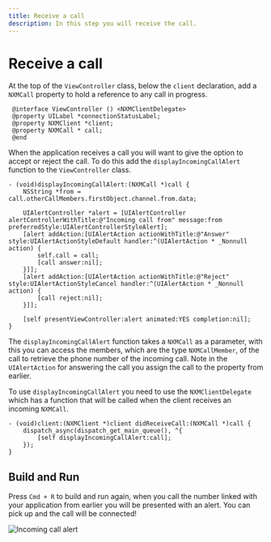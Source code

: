 ```yaml
---
title: Receive a call
description: In this step you will receive the call.
---
```


# Receive a call

At the top of the `ViewController` class, below the `client` declaration, add a `NXMCall` property to hold a reference to any call in progress.

```objective_c
 @interface ViewController () <NXMClientDelegate>
 @property UILabel *connectionStatusLabel;
 @property NXMClient *client;
 @property NXMCall * call;
 @end
 ```

When the application receives a call you will want to give the option to accept or reject the call. To do this add the `displayIncomingCallAlert` function to the `ViewController` class.

```objective_c
- (void)displayIncomingCallAlert:(NXMCall *)call {
    NSString *from = call.otherCallMembers.firstObject.channel.from.data;
    
    UIAlertController *alert = [UIAlertController alertControllerWithTitle:@"Incoming call from" message:from preferredStyle:UIAlertControllerStyleAlert];
    [alert addAction:[UIAlertAction actionWithTitle:@"Answer" style:UIAlertActionStyleDefault handler:^(UIAlertAction * _Nonnull action) {
        self.call = call;
        [call answer:nil];
    }]];
    [alert addAction:[UIAlertAction actionWithTitle:@"Reject" style:UIAlertActionStyleCancel handler:^(UIAlertAction * _Nonnull action) {
        [call reject:nil];
    }]];
    
    [self presentViewController:alert animated:YES completion:nil];
}
```
The `displayIncomingCallAlert` function takes a `NXMCall` as a parameter, with this you can access the members, which are the type `NXMCallMember`, of the call to retrieve the phone number of the incoming call. Note in the `UIAlertAction` for answering the call you assign the call to the property from earlier.

To use `displayIncomingCallAlert` you need to use the `NXMClientDelegate` which has a function that will be called when the client receives an incoming `NXMCall`.

```objective_c
- (void)client:(NXMClient *)client didReceiveCall:(NXMCall *)call {
    dispatch_async(dispatch_get_main_queue(), ^{
        [self displayIncomingCallAlert:call];
    });
}
```

## Build and Run

Press `Cmd + R` to build and run again, when you call the number linked with your application from earlier you will be presented with an alert. You can pick up and the call will be connected!

![Incoming call alert](/meta/client-sdk/ios-phone-to-app/alert.png)
